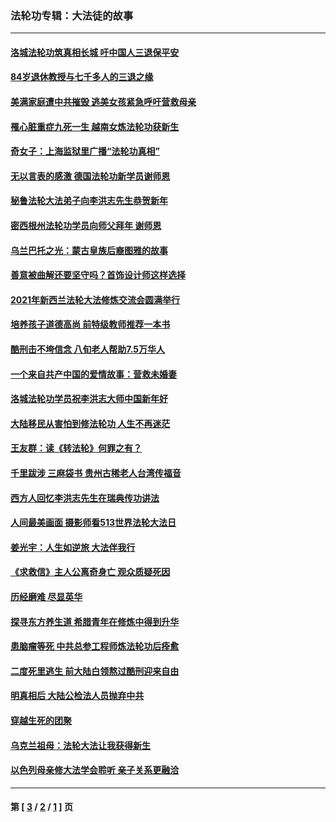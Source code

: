 ### 法轮功专辑：大法徒的故事
---
#### [洛城法轮功筑真相长城 吁中国人三退保平安](../../pages/nf1147481/n13892471.md?01220430) 
#### [84岁退休教授与七千多人的三退之缘](../../pages/nf1147481/n13796650.md?01220430) 
#### [美满家庭遭中共摧毁 逃美女孩紧急呼吁营救母亲](../../pages/nf1147481/n13792859.md?01220430) 
#### [罹心脏重症九死一生 越南女炼法轮功获新生](../../pages/nf1147481/n13732766.md?01220430) 
#### [奇女子：上海监狱里广播“法轮功真相”](../../pages/nf1147481/n13726443.md?01220430) 
#### [无以言表的感激 德国法轮功新学员谢师恩](../../pages/nf1147481/n13543790.md?01220430) 
#### [秘鲁法轮大法弟子向李洪志先生恭贺新年](../../pages/nf1147481/n13540182.md?01220430) 
#### [密西根州法轮功学员向师父拜年 谢师恩](../../pages/nf1147481/n13538183.md?01220430) 
#### [乌兰巴托之光：蒙古皇族后裔图雅的故事](../../pages/nf1147481/n13155759.md?01220430) 
#### [善意被曲解还要坚守吗？首饰设计师这样选择](../../pages/nf1147481/n13077575.md?01220430) 
#### [2021年新西兰法轮大法修炼交流会圆满举行](../../pages/nf1147481/n13033149.md?01220430) 
#### [培养孩子道德高尚 前特级教师推荐一本书](../../pages/nf1147481/n12938640.md?01220430) 
#### [酷刑击不垮信念 八旬老人帮助7.5万华人](../../pages/nf1147481/n12880712.md?01220430) 
#### [一个来自共产中国的爱情故事：营救未婚妻](../../pages/nf1147481/n12778386.md?01220430) 
#### [洛城法轮功学员祝李洪志大师中国新年好](../../pages/nf1147481/n12724685.md?01220430) 
#### [大陆移民从害怕到修法轮功 人生不再迷茫](../../pages/nf1147481/n12414325.md?01220430) 
#### [王友群：读《转法轮》何罪之有？](../../pages/nf1147481/n12408647.md?01220430) 
#### [千里跋涉 三麻袋书 贵州古稀老人台湾传福音](../../pages/nf1147481/n12198750.md?01220430) 
#### [西方人回忆李洪志先生在瑞典传功讲法](../../pages/nf1147481/n12099607.md?01220430) 
#### [人间最美画面 摄影师看513世界法轮大法日](../../pages/nf1147481/n12094118.md?01220430) 
#### [姜光宇：人生如逆旅 大法伴我行](../../pages/nf1147481/n12088664.md?01220430) 
#### [《求救信》主人公离奇身亡 观众质疑死因](../../pages/nf1147481/n11845215.md?01220430) 
#### [历经磨难 尽显英华](../../pages/nf1147481/n11723297.md?01220430) 
#### [探寻东方养生道 希腊青年在修炼中得到升华](../../pages/nf1147481/n11494502.md?01220430) 
#### [患脑瘤等死 中共总参工程师炼法轮功后痊愈](../../pages/nf1147481/n11466682.md?01220430) 
#### [二度死里逃生 前大陆白领熬过酷刑迎来自由](../../pages/nf1147481/n11368594.md?01220430) 
#### [明真相后 大陆公检法人员抛弃中共](../../pages/nf1147481/n11358618.md?01220430) 
#### [穿越生死的团聚](../../pages/nf1147481/n11258922.md?01220430) 
#### [乌克兰祖母：法轮大法让我获得新生](../../pages/nf1147481/n11269457.md?01220430) 
#### [以色列母亲修大法学会聆听 亲子关系更融洽](../../pages/nf1147481/n11268195.md?01220430) 

---
#### 第 [ [3](./3.md?01220430) / [2](./2.md?01220430) / [1](./1.md?01220430) ] 页
